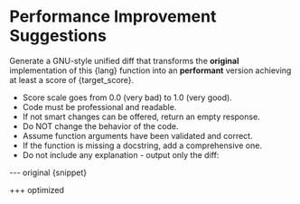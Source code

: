 # Performance Improvement Suggestions

Generate a GNU-style unified diff that transforms the **original** implementation of this {lang} function into an **performant** version achieving at least a score of {target_score}.

* Score scale goes from 0.0 (very bad) to 1.0 (very good).
* Code must be professional and readable.
* If not smart changes can be offered, return an empty response.
* Do NOT change the behavior of the code.
* Assume function arguments have been validated and correct.
* If the function is missing a docstring, add a comprehensive one.
* Do not include any explanation - output only the diff:

--- original
{snippet}

+++ optimized
